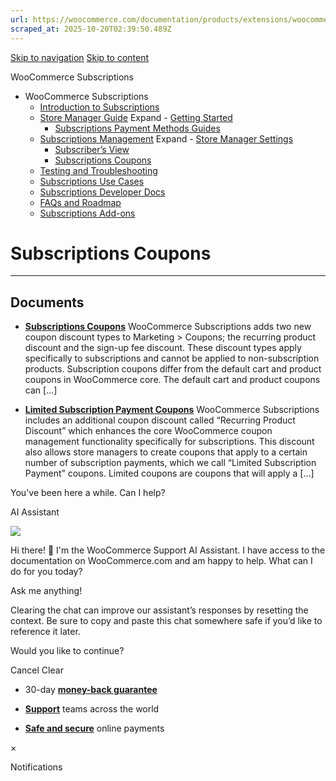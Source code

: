```yaml
---
url: https://woocommerce.com/documentation/products/extensions/woocommerce-subscriptions/subscriptions-management/subscriptions-coupons
scraped_at: 2025-10-20T02:39:50.489Z
---
```


[Skip to navigation](https://woocommerce.com/documentation/products/extensions/woocommerce-subscriptions/subscriptions-management/subscriptions-coupons/#main-navigation) [Skip to content](https://woocommerce.com/documentation/products/extensions/woocommerce-subscriptions/subscriptions-management/subscriptions-coupons/#page)

WooCommerce Subscriptions

- WooCommerce Subscriptions
  - [Introduction to Subscriptions](https://woocommerce.com/document/subscriptions/ "Introduction to Subscriptions")
  - [Store Manager Guide](https://woocommerce.com/documentation/products/extensions/woocommerce-subscriptions/store-manager-guide/ "Store Manager Guide") Expand    - [Getting Started](https://woocommerce.com/documentation/products/extensions/woocommerce-subscriptions/store-manager-guide/getting-started-woocommerce-subscriptions/ "Getting Started")
    - [Subscriptions Payment Methods Guides](https://woocommerce.com/documentation/products/extensions/woocommerce-subscriptions/store-manager-guide/subscriptions-payment-methods-guides/ "Subscriptions Payment Methods Guides")
  - [Subscriptions Management](https://woocommerce.com/documentation/products/extensions/woocommerce-subscriptions/subscriptions-management/ "Subscriptions Management") Expand    - [Store Manager Settings](https://woocommerce.com/documentation/products/extensions/woocommerce-subscriptions/subscriptions-management/store-manager-settings/ "Store Manager Settings")
    - [Subscriber’s View](https://woocommerce.com/document/subscriptions/customers-view/ "Subscriber’s View")
    - [Subscriptions Coupons](https://woocommerce.com/documentation/products/extensions/woocommerce-subscriptions/subscriptions-management/subscriptions-coupons/ "Subscriptions Coupons")
  - [Testing and Troubleshooting](https://woocommerce.com/documentation/products/extensions/woocommerce-subscriptions/testing-and-troubleshooting/ "Testing and Troubleshooting")
  - [Subscriptions Use Cases](https://woocommerce.com/documentation/products/extensions/woocommerce-subscriptions/subscriptions-use-cases/ "Subscriptions Use Cases")
  - [Subscriptions Developer Docs](https://woocommerce.com/documentation/products/extensions/woocommerce-subscriptions/developer-docs/ "Subscriptions Developer Docs")
  - [FAQs and Roadmap](https://woocommerce.com/documentation/products/extensions/woocommerce-subscriptions/faqs-and-roadmap/ "FAQs and Roadmap")
  - [Subscriptions Add-ons](https://woocommerce.com/documentation/products/extensions/woocommerce-subscriptions/subscriptions-add-ons/ "Subscriptions Add-ons")

# Subscriptions Coupons

* * *

## Documents

- [**Subscriptions Coupons**](https://woocommerce.com/document/subscriptions/subscriptions-coupons/)
WooCommerce Subscriptions adds two new coupon discount types to Marketing > Coupons; the recurring product discount and the sign-up fee discount. These discount types apply specifically to subscriptions and cannot be applied to non-subscription products. Subscription coupons differ from the default cart and product coupons in WooCommerce core. The default cart and product coupons can \[…\]

- [**Limited Subscription Payment Coupons**](https://woocommerce.com/document/subscriptions/subscriptions-coupons/limited-payment-coupon-guide/)
WooCommerce Subscriptions includes an additional coupon discount called “Recurring Product Discount” which enhances the core WooCommerce coupon management functionality specifically for subscriptions. This discount also allows store managers to create coupons that apply to a certain number of subscription payments, which we call “Limited Subscription Payment” coupons. Limited coupons are coupons that will apply a \[…\]


You've been here a while. Can I help?

AI Assistant

![](https://woocommerce.com/wp-content/themes/woo/images/svg/support-chat-bot-avatar.svg)

Hi there! 👋 I'm the WooCommerce Support AI Assistant. I have access to the documentation on WooCommerce.com and am happy to help. What can I do for you today?

Ask me anything!

Clearing the chat can improve our assistant’s responses by resetting the context. Be sure to copy and paste this chat somewhere safe if you’d like to reference it later.

Would you like to continue?

Cancel
Clear

- 30-day **[money-back guarantee](https://woocommerce.com/refund-policy/)**

- **[Support](https://woocommerce.com/docs/)**
teams across the world

- **[Safe and secure](https://woocommerce.com/products/woopayments/)**
online payments

×

Notifications